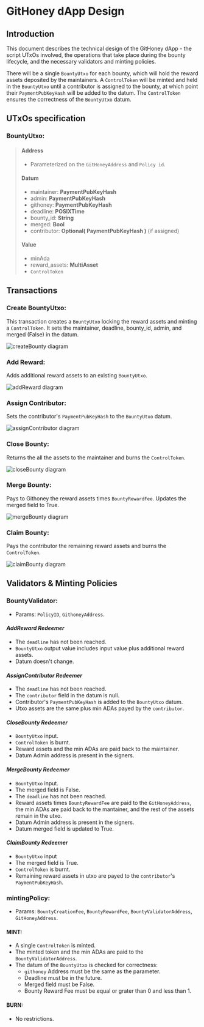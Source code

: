 # GitHoney dApp Design

## Introduction

This document describes the technical design of the GitHoney dApp - the script UTxOs involved, the operations that take place during the bounty lifecycle, and the necessary validators and minting policies.

There will be a single `BountyUtxo` for each bounty, which will hold the reward assets deposited by the maintainers. A `ControlToken` will be minted and held in the `BountyUtxo` until a contributor is assigned to the bounty, at which point their `PaymentPubKeyHash` will be added to the datum. The `ControlToken` ensures the correctness of the `BountyUtxo` datum.

## UTxOs specification

### BountyUtxo:

> #### Address
>
> - Parameterized on the `GitHoneyAddress` and `Policy id`.
>
> #### Datum
>
> - maintainer: **PaymentPubKeyHash**
> - admin: **PaymentPubKeyHash**
> - githoney: **PaymentPubKeyHash**
> - deadline: **POSIXTime**
> - bounty_id: **String**
> - merged: **Bool**
> - contributor: **Optional( PaymentPubKeyHash )** (if assigned)
>
> #### Value
>
> - minAda
> - reward_assets: **MultiAsset**
> - `ControlToken`

## Transactions

### Create BountyUtxo:

This transaction creates a `BountyUtxo` locking the reward assets and minting a `ControlToken`. It sets the maintainer, deadline, bounty_id, admin, and merged (False) in the datum.

![createBounty diagram](img/createBounty.png)

### Add Reward:

Adds additional reward assets to an existing `BountyUtxo`.

![addReward diagram](img/addRewards.png)

### Assign Contributor:

Sets the contributor's `PaymentPubKeyHash` to the `BountyUtxo` datum.

![assignContributor diagram](img/assignContributor.png)

### Close Bounty:

Returns the all the assets to the maintainer and burns the `ControlToken`.

![closeBounty diagram](img/close.png)

### Merge Bounty:

Pays to Githoney the reward assets times `BountyRewardFee`. Updates the merged field to True.

![mergeBounty diagram](img/merge.png)

### Claim Bounty:

Pays the contributor the remaining reward assets and burns the `ControlToken`.

![claimBounty diagram](img/claim.png)

## Validators & Minting Policies

### BountyValidator:

- Params: `PolicyID`, `GithoneyAddress`.

#### _AddReward Redeemer_

- The `deadline` has not been reached.
- `BountyUtxo` output value includes input value plus additional reward assets.
- Datum doesn't change.

#### _AssignContributor Redeemer_

- The `deadline` has not been reached.
- The `contributor` field in the datum is null.
- Contributor's `PaymentPubKeyHash` is added to the `BountyUtxo` datum.
- Utxo assets are the same plus min ADAs payed by the `contributor`.

#### _CloseBounty Redeemer_

- `BountyUtxo` input.
- `ControlToken` is burnt.
- Reward assets and the min ADAs are paid back to the maintainer.
- Datum Admin address is present in the signers.

#### _MergeBounty Redeemer_

- `BountyUtxo` input.
- The merged field is False.
- The `deadline` has not been reached.
- Reward assets times `BountyRewardFee` are paid to the `GitHoneyAddress`, the min ADAs are paid back to the mantainer, and the rest of the assets remain in the utxo.
- Datum Admin address is present in the signers.
- Datum merged field is updated to True.

#### _ClaimBounty Redeemer_

- `BountyUtxo` input
- The merged field is True.
- `ControlToken` is burnt.
- Remaining reward assets in utxo are payed to the `contributor`'s `PaymentPubKeyHash`.

### mintingPolicy:

- Params: `BountyCreationFee`, `BountyRewardFee`, `BountyValidatorAddress`, `GitHoneyAddress`.

#### MINT:

- A single `ControlToken` is minted.
- The minted token and the min ADAs are paid to the `BountyValidatorAddress`.
- The datum of the `BountyUtxo` is checked for correctness:
  - `githoney` Address must be the same as the parameter.
  - Deadline must be in the future.
  - Merged field must be False.
  - Bounty Reward Fee must be equal or grater than 0 and less than 1.

#### BURN:

- No restrictions.
